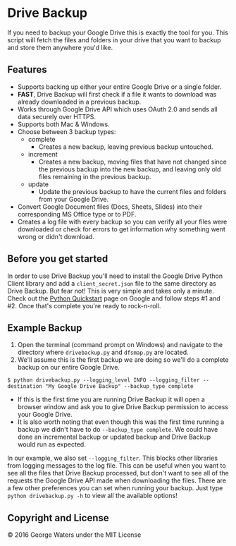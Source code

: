 # Drive Backup

If you need to backup your Google Drive this is exactly the tool for you. This script will fetch the files and folders in your drive that you want to backup and store them anywhere you'd like.

## Features

- Supports backing up either your entire Google Drive or a single folder.
- **FAST**, Drive Backup will first check if a file it wants to download was already downloaded in a previous backup.
- Works through Google Drive API which uses OAuth 2.0 and sends all data securely over HTTPS.
- Supports both Mac & Windows.
- Choose between 3 backup types:
  - complete
    - Creates a new backup, leaving previous backup untouched.
  - increment
    - Creates a new backup, moving files that have not changed since the previous backup into the new backup, and leaving only old files remaining in the previous backup.
  - update
    - Update the previous backup to have the current files and folders from your Google Drive.
- Convert Google Document files (Docs, Sheets, Slides) into their corresponding MS Office type or to PDF.
- Creates a log file with every backup so you can verify all your files were downloaded or check for errors to get information why something went wrong or didn't download.

## Before you get started

In order to use Drive Backup you'll need to install the Google Drive Python Client library and add a `client_secret.json` file to the same directory as Drive Backup. But fear not! This is very simple and takes only a minute. Check out the [Python Quickstart](https://developers.google.com/drive/v3/web/quickstart/python) page on Google and follow steps #1 and #2. Once that's complete you're ready to rock-n-roll.

## Example Backup

1. Open the terminal (command prompt on Windows) and navigate to the directory where `drivebackup.py` and `dfsmap.py` are located.
1. We'll assume this is the first backup we are doing so we'll do a complete backup on our entire Google Drive.
```
$ python drivebackup.py --logging_level INFO --logging_filter --destination "My Google Drive Backup" --backup_type complete
```
 - If this is the first time you are running Drive Backup it will open a browser window and ask you to give Drive Backup permission to access your Google Drive.
 - It is also worth noting that even though this was the first time running a backup we didn't have to do `--backup_type complete`. We could have done an incremental backup or updated backup and Drive Backup would run as expected.


 In our example, we also set `--logging_filter`. This blocks other libraries from logging messages to the log file. This can be useful when you want to see all the files that Drive Backup processed, but don't want to see all of the requests the Google Drive API made when downloading the files. There are a few other preferences you can set when running your backup. Just type `python drivebackup.py -h` to view all the available options!

## Copyright and License

© 2016 George Waters under the MIT License
